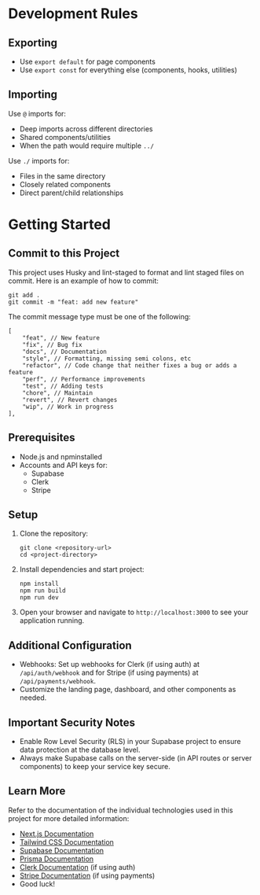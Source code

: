 # Development Rules

## Exporting

-   Use `export default` for page components
-   Use `export const` for everything else (components, hooks, utilities)

## Importing

Use `@` imports for:

-   Deep imports across different directories
-   Shared components/utilities
-   When the path would require multiple `../`

Use `./` imports for:

-   Files in the same directory
-   Closely related components
-   Direct parent/child relationships

# Getting Started

## Commit to this Project

This project uses Husky and lint-staged to format and lint staged files on commit.
Here is an example of how to commit:

```
git add .
git commit -m "feat: add new feature"
```

The commit message type must be one of the following:

```
[
    "feat", // New feature
    "fix", // Bug fix
    "docs", // Documentation
    "style", // Formatting, missing semi colons, etc
    "refactor", // Code change that neither fixes a bug or adds a feature
    "perf", // Performance improvements
    "test", // Adding tests
    "chore", // Maintain
    "revert", // Revert changes
    "wip", // Work in progress
],
```

## Prerequisites

-   Node.js and npminstalled
-   Accounts and API keys for:
    -   Supabase
    -   Clerk
    -   Stripe

## Setup

1. Clone the repository:

    ```
    git clone <repository-url>
    cd <project-directory>
    ```

2. Install dependencies and start project:

    ```
    npm install
    npm run build
    npm run dev
    ```

3. Open your browser and navigate to `http://localhost:3000` to see your application running.

## Additional Configuration

-   Webhooks: Set up webhooks for Clerk (if using auth) at `/api/auth/webhook` and for Stripe (if using payments) at `/api/payments/webhook`.
-   Customize the landing page, dashboard, and other components as needed.

## Important Security Notes

-   Enable Row Level Security (RLS) in your Supabase project to ensure data protection at the database level.
-   Always make Supabase calls on the server-side (in API routes or server components) to keep your service key secure.

## Learn More

Refer to the documentation of the individual technologies used in this project for more detailed information:

-   [Next.js Documentation](https://nextjs.org/docs)
-   [Tailwind CSS Documentation](https://tailwindcss.com/docs)
-   [Supabase Documentation](https://supabase.io/docs)
-   [Prisma Documentation](https://www.prisma.io/docs)
-   [Clerk Documentation](https://clerk.dev/docs) (if using auth)
-   [Stripe Documentation](https://stripe.com/docs) (if using payments)
-   Good luck!
